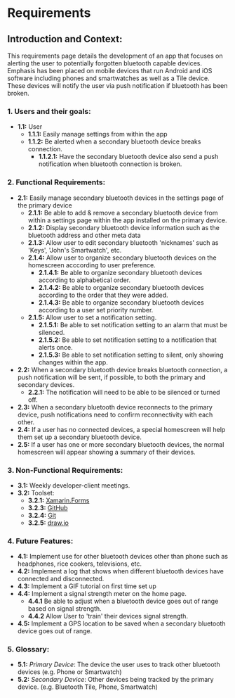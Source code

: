 # Requirements

## Introduction and Context:

This requirements page details the development of an app that focuses on alerting the user to potentially forgotten bluetooth capable devices.  Emphasis has been placed on mobile devices that run Android and iOS software including phones and smartwatches as well as a Tile device.  These devices will notify the user via push notification if bluetooth has been broken.  

### 1. Users and their goals:
- **1.1:** User
    - **1.1.1:** Easily manage settings from within the app
    - **1.1.2:** Be alerted when a secondary bluetooth device breaks connection.
        - **1.1.2.1:** Have the secondary bluetooth device also send a push notification when bluetooth connection is broken.

### 2. Functional Requirements:
- **2.1:** Easily manage secondary bluetooth devices in the settings page of the primary device
    - **2.1.1:** Be able to add & remove a secondary bluetooth device from within a settings page within the app installed on the primary device.
    - **2.1.2:** Display secondary bluetooth device information such as the bluetooth address and other meta data
    - **2.1.3:** Allow user to edit secondary bluetooth 'nicknames' such as 'Keys', 'John's Smartwatch', etc.
    - **2.1.4:** Allow user to organize secondary bluetooth devices on the homescreen acccording to user preference.
        - **2.1.4.1:** Be able to organize secondary bluetooth devices according to alphabetical order.
        - **2.1.4.2:** Be able to organize secondary bluetooth devices according to the order that they were added.
        - **2.1.4.3:** Be able to organize secondary bluetooth devices according to a user set priority number.
    - **2.1.5:** Allow user to set a notification setting.
        - **2.1.5.1:** Be able to set notification setting to an alarm that must be silenced.
        - **2.1.5.2:** Be able to set notification setting to a notification that alerts once.
        - **2.1.5.3:** Be able to set notification setting to silent, only showing changes within the app.
- **2.2:** When a secondary bluetooth device breaks bluetooth connection, a push notification will be sent, if possible, to both the primary and secondary devices.
     - **2.2.1:** The notification will need to be able to be silenced or turned off.
- **2.3:** When a secondary bluetooth device reconnects to the primary device, push notifications need to confirm reconnectivity with each other.
- **2.4:** If a user has no connected devices, a special homescreen will help them set up a secondary bluetooth device.
- **2.5:** If a user has one or more secondary bluetooth devices, the normal homescreen will appear showing a summary of their devices.

### 3. Non-Functional Requirements:
- **3.1:** Weekly developer-client meetings.
- **3.2:** Toolset:
    - **3.2.1:** [Xamarin.Forms](https://dotnet.microsoft.com/apps/xamarin/xamarin-forms)
    - **3.2.3:** [GitHub](https://github.com/Septimis)
    - **3.2.4:** [Git](https://git-scm.com/)
    - **3.2.5:** [draw.io](https://app.diagrams.net/)

### 4. Future Features:
- **4.1:** Implement use for other bluetooth devices other than phone such as headphones, rice cookers, televisions, etc.
- **4.2:** Implement a log that shows when different bluetooth devices have connected and disconnected.
- **4.3:** Implement a GIF tutorial on first time set up
- **4.4:** Implement a signal strength meter on the home page.
    - **4.4.1** Be able to adjust when a bluetooth device goes out of range based on signal strength.  
    - **4.4.2** Allow User to 'train' their devices signal strength.
- **4.5:** Implement a GPS location to be saved when a secondary bluetooth device goes out of range.

### 5. Glossary:
- **5.1:** *Primary Device*: The device the user uses to track other bluetooth devices (e.g. Phone or Smartwatch)
- **5.2:** *Secondary Device*: Other devices being tracked by the primary device. (e.g. Bluetooth Tile, Phone, Smartwatch)